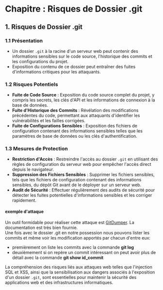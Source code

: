 # Chapitre : Risques de Dossier .git

## 1. Risques de Dossier .git

### 1.1 Présentation
- Un dossier `.git` à la racine d'un serveur web peut contenir des informations sensibles sur le code source, l'historique des commits et les configurations du projet.
- Exposition du contenu de ce dossier peut entraîner des fuites d'informations critiques pour les attaquants.

### 1.2 Risques Potentiels
- **Fuite de Code Source** : Exposition du code source complet du projet, y compris les secrets, les clés d'API et les informations de connexion à la base de données.
- **Fuite d'Historique des Commits** : Révélation des modifications précédentes du code, permettant aux attaquants d'identifier les vulnérabilités et les failles corrigées.
- **Fuite de Configurations Sensibles** : Exposition des fichiers de configuration contenant des informations sensibles telles que les paramètres de base de données ou les clés d'authentification.

### 1.3 Mesures de Protection
- **Restriction d'Accès** : Restreindre l'accès au dossier `.git` en utilisant des règles de configuration du serveur web pour empêcher l'accès direct depuis le navigateur.
- **Suppression des Fichiers Sensibles** : Supprimer les fichiers sensibles, tels que les fichiers de configuration contenant des informations sensibles, du dépôt Git avant de le déployer sur un serveur web.
- **Audit de Sécurité** : Effectuer régulièrement des audits de sécurité pour détecter les fuites potentielles d'informations sensibles et les corriger rapidement.

#### exemple d'attaque
Un outil formidable pour réaliser cette attaque est [GitDumper](https://github.com/internetwache/GitTools/tree/master/Dumper). La documentation est très bien fournie.  
Une fois avec le dossier .git en notre possession nous pouvons lister les commits et même voir les modification apportés par chacun d'entre eux:
- premièrement on liste les commits avec la commande **git log** 
- deuxièmement si on repère un commit intéressant on peut avoir plus de détail avec la commande **git show id_commit**

La compréhension des risques liés aux attaques web telles que l'injection SQL et XSS, ainsi que la sensibilisation aux dangers associés à l'exposition d'un dossier `.git`, sont essentielles pour maintenir la sécurité des applications web et des infrastructures informatiques.
